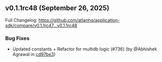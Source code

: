 ## v0.1.1rc48 (September 26, 2025)

Full Changelog: https://github.com/atlanhq/application-sdk/compare/v0.1.1rc47...v0.1.1rc48

### Bug Fixes

- Updated constants + Refactor for multidb logic (#736) (by @Abhishek Agrawal in [cd97be3](https://github.com/atlanhq/application-sdk/commit/cd97be3))

